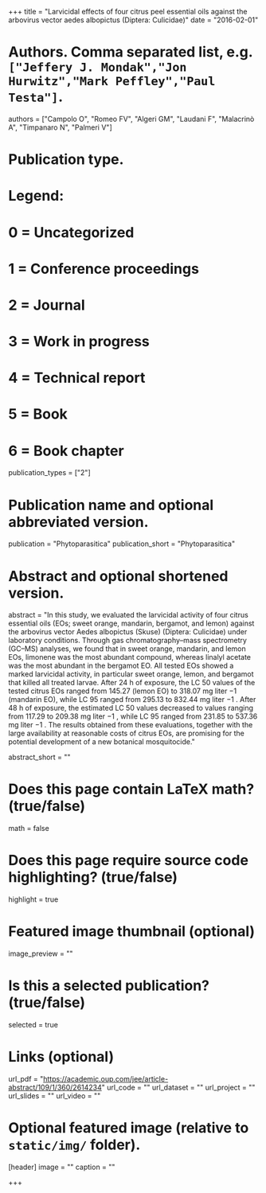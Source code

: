 +++
title = "Larvicidal effects of four citrus peel essential oils against the arbovirus vector aedes albopictus (Diptera: Culicidae)"
date = "2016-02-01"

# Authors. Comma separated list, e.g. `["Jeffery J. Mondak","Jon Hurwitz","Mark Peffley","Paul Testa"]`.
authors = ["Campolo O", "Romeo FV", "Algeri GM", "Laudani F", "Malacrinò A", "Timpanaro N", "Palmeri V"]

# Publication type.
# Legend:
# 0 = Uncategorized
# 1 = Conference proceedings
# 2 = Journal
# 3 = Work in progress
# 4 = Technical report
# 5 = Book
# 6 = Book chapter
publication_types = ["2"]

# Publication name and optional abbreviated version.
publication = "Phytoparasitica"
publication_short = "Phytoparasitica"

# Abstract and optional shortened version.
abstract = "In this study, we evaluated the larvicidal activity of four citrus essential oils (EOs; sweet orange, mandarin, bergamot, and lemon) against the arbovirus vector Aedes albopictus (Skuse) (Diptera: Culicidae) under laboratory conditions. Through gas chromatography–mass spectrometry (GC–MS) analyses, we found that in sweet orange, mandarin, and lemon EOs, limonene was the most abundant compound, whereas linalyl acetate was the most abundant in the bergamot EO. All tested EOs showed a marked larvicidal activity, in particular sweet orange, lemon, and bergamot that killed all treated larvae. After 24 h of exposure, the LC 50 values of the tested citrus EOs ranged from 145.27 (lemon EO) to 318.07 mg liter −1 (mandarin EO), while LC 95 ranged from 295.13 to 832.44 mg liter −1 . After 48 h of exposure, the estimated LC 50 values decreased to values ranging from 117.29 to 209.38 mg liter −1 , while LC 95 ranged from 231.85 to 537.36 mg liter −1 . The results obtained from these evaluations, together with the large availability at reasonable costs of citrus EOs, are promising for the potential development of a new botanical mosquitocide."

abstract_short = ""

# Does this page contain LaTeX math? (true/false)
math = false

# Does this page require source code highlighting? (true/false)
highlight = true

# Featured image thumbnail (optional)
image_preview = ""

# Is this a selected publication? (true/false)
selected = true

# Links (optional)
url_pdf = "https://academic.oup.com/jee/article-abstract/109/1/360/2614234"
url_code = ""
url_dataset = ""
url_project = ""
url_slides = ""
url_video = ""

# Optional featured image (relative to `static/img/` folder).
[header]
image = ""
caption = ""

+++

